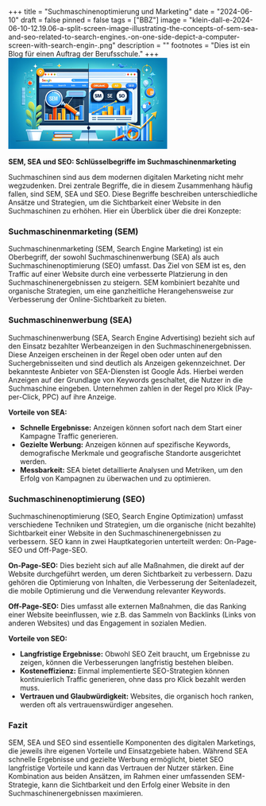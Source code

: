+++
title = "Suchmaschinenoptimierung und Marketing"
date = "2024-06-10"
draft = false
pinned = false
tags = ["BBZ"]
image = "klein-dall-e-2024-06-10-12.19.06-a-split-screen-image-illustrating-the-concepts-of-sem-sea-and-seo-related-to-search-engines.-on-one-side-depict-a-computer-screen-with-search-engin-.png"
description = ""
footnotes = "Dies ist ein Blog für einen Auftrag der Berufsschule."
+++
![](klein-dall-e-2024-06-10-12.19.06-a-split-screen-image-illustrating-the-concepts-of-sem-sea-and-seo-related-to-search-engines.-on-one-side-depict-a-computer-screen-with-search-engin-.png)

**SEM, SEA und SEO: Schlüsselbegriffe im Suchmaschinenmarketing**

Suchmaschinen sind aus dem modernen digitalen Marketing nicht mehr wegzudenken. Drei zentrale Begriffe, die in diesem Zusammenhang häufig fallen, sind SEM, SEA und SEO. Diese Begriffe beschreiben unterschiedliche Ansätze und Strategien, um die Sichtbarkeit einer Website in den Suchmaschinen zu erhöhen. Hier ein Überblick über die drei Konzepte:

### Suchmaschinenmarketing (SEM)

Suchmaschinenmarketing (SEM, Search Engine Marketing) ist ein Oberbegriff, der sowohl Suchmaschinenwerbung (SEA) als auch Suchmaschinenoptimierung (SEO) umfasst. Das Ziel von SEM ist es, den Traffic auf einer Website durch eine verbesserte Platzierung in den Suchmaschinenergebnissen zu steigern. SEM kombiniert bezahlte und organische Strategien, um eine ganzheitliche Herangehensweise zur Verbesserung der Online-Sichtbarkeit zu bieten.

### Suchmaschinenwerbung (SEA)

Suchmaschinenwerbung (SEA, Search Engine Advertising) bezieht sich auf den Einsatz bezahlter Werbeanzeigen in den Suchmaschinenergebnissen. Diese Anzeigen erscheinen in der Regel oben oder unten auf den Suchergebnisseiten und sind deutlich als Anzeigen gekennzeichnet. Der bekannteste Anbieter von SEA-Diensten ist Google Ads. Hierbei werden Anzeigen auf der Grundlage von Keywords geschaltet, die Nutzer in die Suchmaschine eingeben. Unternehmen zahlen in der Regel pro Klick (Pay-per-Click, PPC) auf ihre Anzeige.

**Vorteile von SEA:**

* **Schnelle Ergebnisse:** Anzeigen können sofort nach dem Start einer Kampagne Traffic generieren.
* **Gezielte Werbung:** Anzeigen können auf spezifische Keywords, demografische Merkmale und geografische Standorte ausgerichtet werden.
* **Messbarkeit:** SEA bietet detaillierte Analysen und Metriken, um den Erfolg von Kampagnen zu überwachen und zu optimieren.

### Suchmaschinenoptimierung (SEO)

Suchmaschinenoptimierung (SEO, Search Engine Optimization) umfasst verschiedene Techniken und Strategien, um die organische (nicht bezahlte) Sichtbarkeit einer Website in den Suchmaschinenergebnissen zu verbessern. SEO kann in zwei Hauptkategorien unterteilt werden: On-Page-SEO und Off-Page-SEO.

**On-Page-SEO:** Dies bezieht sich auf alle Maßnahmen, die direkt auf der Website durchgeführt werden, um deren Sichtbarkeit zu verbessern. Dazu gehören die Optimierung von Inhalten, die Verbesserung der Seitenladezeit, die mobile Optimierung und die Verwendung relevanter Keywords.

**Off-Page-SEO:** Dies umfasst alle externen Maßnahmen, die das Ranking einer Website beeinflussen, wie z.B. das Sammeln von Backlinks (Links von anderen Websites) und das Engagement in sozialen Medien.

**Vorteile von SEO:**

* **Langfristige Ergebnisse:** Obwohl SEO Zeit braucht, um Ergebnisse zu zeigen, können die Verbesserungen langfristig bestehen bleiben.
* **Kosteneffizienz:** Einmal implementierte SEO-Strategien können kontinuierlich Traffic generieren, ohne dass pro Klick bezahlt werden muss.
* **Vertrauen und Glaubwürdigkeit:** Websites, die organisch hoch ranken, werden oft als vertrauenswürdiger angesehen.

### Fazit

SEM, SEA und SEO sind essentielle Komponenten des digitalen Marketings, die jeweils ihre eigenen Vorteile und Einsatzgebiete haben. Während SEA schnelle Ergebnisse und gezielte Werbung ermöglicht, bietet SEO langfristige Vorteile und kann das Vertrauen der Nutzer stärken. Eine Kombination aus beiden Ansätzen, im Rahmen einer umfassenden SEM-Strategie, kann die Sichtbarkeit und den Erfolg einer Website in den Suchmaschinenergebnissen maximieren.